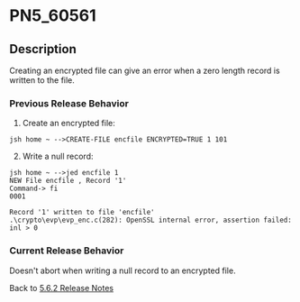 # PN5_60561

<PageHeader />

## Description

Creating an encrypted file can give an error when a zero length record is written to the file.

### Previous Release Behavior

1) Create an encrypted file:

```
jsh home ~ -->CREATE-FILE encfile ENCRYPTED=TRUE 1 101
```

2) Write a null record:

```
jsh home ~ -->jed encfile 1
NEW File encfile , Record '1'
Command-> fi
0001

Record '1' written to file 'encfile'
.\crypto\evp\evp_enc.c(282): OpenSSL internal error, assertion failed: inl > 0
```

### Current Release Behavior

Doesn't abort when writing a null record to an encrypted file.

Back to [5.6.2 Release Notes](./../README.md)

  
<PageFooter />
